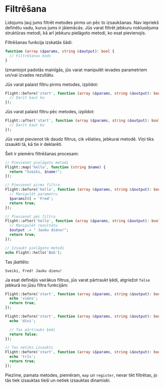 # Filtrēšana

Lidojums ļauj jums filtrēt metodes pirms un pēc to izsaukšanas. Nav iepriekš definētu vadu, kurus jums ir jāiemācās. Jūs varat filtrēt jebkuru noklusējuma struktūras metodi, kā arī jebkuru pielāgoto metodi, ko esat pievienojis.

Filtrēšanas funkcija izskatās šādi:

```php
function (array &$params, string &$output): bool {
  // Filtrēšanas kods
}
```

Izmantojot padotās mainīgās, jūs varat manipulēt ievades parametriem un/vai izvades rezultātu.

Jūs varat palaist filtru pirms metodes, izpildot:

```php
Flight::before('start', function (array &$params, string &$output): bool {
  // Darīt kaut ko
});
```

Jūs varat palaist filtru pēc metodes, izpildot:

```php
Flight::after('start', function (array &$params, string &$output): bool {
  // Darīt kaut ko
});
```

Jūs varat pievienot tik daudz filtrus, cik vēlaties, jebkurai metodē. Viņi tiks izsaukti tā, kā tie ir deklarēti.

Šeit ir piemērs filtrēšanas procesam:

```php
// Pievienot pielāgotu metodi
Flight::map('hello', function (string $name) {
  return "Sveiki, $name!";
});

// Pievienot pirms filtra
Flight::before('hello', function (array &$params, string &$output): bool {
  // Manipulēt parametru
  $params[0] = 'Fred';
  return true;
});

// Pievienot pēc filtra
Flight::after('hello', function (array &$params, string &$output): bool {
  // Manipulēt rezultātu
  $output .= " Jauku dienu!";
  return true;
});

// Izsaukt pielāgoto metodi
echo Flight::hello('Bob');
```

Tas jāattēlo:

```
Sveiki, Fred! Jauku dienu!
```

Ja esat definējis vairākus filtrus, jūs varat pārtraukt ķēdi, atgriežot `false`
jebkurā no jūsu filtra funkcijām:

```php
Flight::before('start', function (array &$params, string &$output): bool {
  echo 'viens';
  return true;
});

Flight::before('start', function (array &$params, string &$output): bool {
  echo 'divi';

  // Tas pārtrauks ķēdi
  return false;
});

// Tas netiks izsaukts
Flight::before('start', function (array &$params, string &$output): bool {
  echo 'trīs';
  return true;
});
```

Piezīme, pamata metodes, piemēram, `map` un `register`, nevar tikt filtrētas, jo tās
tiek izsauktas tieši un netiek izsauktas dinamiski.